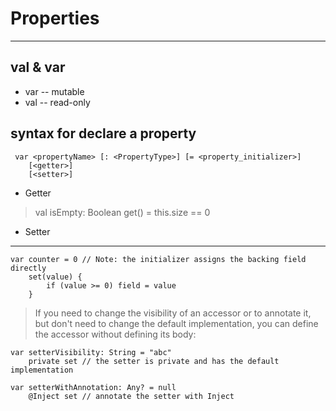 # Properties

------

## val & var ##

 - var -- mutable
 - val -- read-only

## syntax for declare a property ##

     var <propertyName> [: <PropertyType>] [= <property_initializer>]
        [<getter>]
        [<setter>]

 

 - Getter
 

> val isEmpty: Boolean
        get() = this.size == 0
        

 - Setter


----------


    var counter = 0 // Note: the initializer assigns the backing field directly
        set(value) {
            if (value >= 0) field = value
        }
    
> If you need to change the visibility of an accessor or to annotate it, but don't need to change the default implementation, you can define the accessor without defining its body:

    var setterVisibility: String = "abc"
        private set // the setter is private and has the default implementation

    var setterWithAnnotation: Any? = null
        @Inject set // annotate the setter with Inject
		